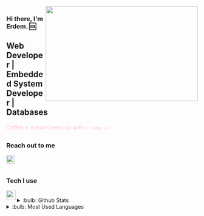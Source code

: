 <img src="https://media.giphy.com/media/3oz8xSFr4Uw7d3K0JW/source.gif" align="right" width="400" height="250">

### Hi there, I'm Erdem. :cool:

## Web Developer | Embedded System Developer | Databases

<font color="pink">Coffee :coffee: is how I keep up with `< code />` </font>

### Reach out to me

[<img  width="22" src="https://unpkg.com/simple-icons@v4/icons/gmail.svg" align="left" />][gmail]

<br />
<br />

### Tech I use

<img align="left"  src="https://unpkg.com/simple-icons@v4/icons/javascript.svg" width="25" height="25" />
<br />

<details>
<summary>:bulb: Github Stats</summary>
<img src="https://github-readme-stats.vercel.app/api?username=virtuehub&theme=radical" >
</details>

<details>
<summary>:bulb:  Most Used Languages</summary>
<img src="https://github-readme-stats.vercel.app/api/top-langs/?username=virtuehub&layout=compact" >
</details>

[gmail]: mailto:virtuengineer@hotmail.com
